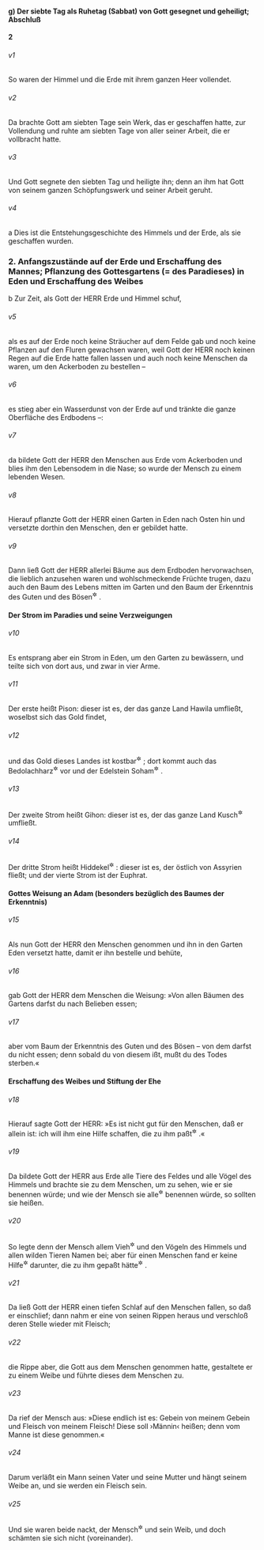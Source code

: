 #### g) Der siebte Tag als Ruhetag (Sabbat) von Gott gesegnet und geheiligt; Abschluß

__2__

###### v1
So waren der Himmel und die Erde mit ihrem ganzen Heer vollendet.

###### v2
Da brachte Gott am siebten Tage sein Werk, das er geschaffen hatte, zur Vollendung und ruhte am siebten Tage von aller seiner Arbeit, die er vollbracht hatte.

###### v3
Und Gott segnete den siebten Tag und heiligte ihn; denn an ihm hat Gott von seinem ganzen Schöpfungswerk und seiner Arbeit geruht.

###### v4
a Dies ist die Entstehungsgeschichte des Himmels und der Erde, als sie geschaffen wurden.

### 2. Anfangszustände auf der Erde und Erschaffung des Mannes; Pflanzung des Gottesgartens (= des Paradieses) in Eden und Erschaffung des Weibes

b Zur Zeit, als Gott der HERR Erde und Himmel schuf,

###### v5
als es auf der Erde noch keine Sträucher auf dem Felde gab und noch keine Pflanzen auf den Fluren gewachsen waren, weil Gott der HERR noch keinen Regen auf die Erde hatte fallen lassen und auch noch keine Menschen da waren, um den Ackerboden zu bestellen –

###### v6
es stieg aber ein Wasserdunst von der Erde auf und tränkte die ganze Oberfläche des Erdbodens –:

###### v7
da bildete Gott der HERR den Menschen aus Erde vom Ackerboden und blies ihm den Lebensodem in die Nase; so wurde der Mensch zu einem lebenden Wesen.


###### v8
Hierauf pflanzte Gott der HERR einen Garten in Eden nach Osten hin und versetzte dorthin den Menschen, den er gebildet hatte.

###### v9
Dann ließ Gott der HERR allerlei Bäume aus dem Erdboden hervorwachsen, die lieblich anzusehen waren und wohlschmeckende Früchte trugen, dazu auch den Baum des Lebens mitten im Garten und den Baum der Erkenntnis des Guten und des Bösen<sup title="oder: von Gut und Böse">&#x2732;</sup>
.

#### Der Strom im Paradies und seine Verzweigungen


###### v10
Es entsprang aber ein Strom in Eden, um den Garten zu bewässern, und teilte sich von dort aus, und zwar in vier Arme.

###### v11
Der erste heißt Pison: dieser ist es, der das ganze Land Hawila umfließt, woselbst sich das Gold findet,

###### v12
und das Gold dieses Landes ist kostbar<sup title="oder: gediegen">&#x2732;</sup>
; dort kommt auch das Bedolachharz<sup title="= Edelharz">&#x2732;</sup>
 vor und der Edelstein Soham<sup title="= Chrysopras?">&#x2732;</sup>
.

###### v13
Der zweite Strom heißt Gihon: dieser ist es, der das ganze Land Kusch<sup title="= Äthiopien">&#x2732;</sup>
 umfließt.

###### v14
Der dritte Strom heißt Hiddekel<sup title="= Tigris">&#x2732;</sup>
: dieser ist es, der östlich von Assyrien fließt; und der vierte Strom ist der Euphrat.

#### Gottes Weisung an Adam (besonders bezüglich des Baumes der Erkenntnis)


###### v15
Als nun Gott der HERR den Menschen genommen und ihn in den Garten Eden versetzt hatte, damit er ihn bestelle und behüte,

###### v16
gab Gott der HERR dem Menschen die Weisung: »Von allen Bäumen des Gartens darfst du nach Belieben essen;

###### v17
aber vom Baum der Erkenntnis des Guten und des Bösen – von dem darfst du nicht essen; denn sobald du von diesem ißt, mußt du des Todes sterben.«

#### Erschaffung des Weibes und Stiftung der Ehe


###### v18
Hierauf sagte Gott der HERR: »Es ist nicht gut für den Menschen, daß er allein ist: ich will ihm eine Hilfe schaffen, die zu ihm paßt<sup title="oder: ihm zur Seite stehe">&#x2732;</sup>
.«

###### v19
Da bildete Gott der HERR aus Erde alle Tiere des Feldes und alle Vögel des Himmels und brachte sie zu dem Menschen, um zu sehen, wie er sie benennen würde; und wie der Mensch sie alle<sup title="= jedes einzelne">&#x2732;</sup>
 benennen würde, so sollten sie heißen.

###### v20
So legte denn der Mensch allem Vieh<sup title="= allen zahmen Tieren">&#x2732;</sup>
 und den Vögeln des Himmels und allen wilden Tieren Namen bei; aber für einen Menschen fand er keine Hilfe<sup title="oder: Gehilfin">&#x2732;</sup>
 darunter, die zu ihm gepaßt hätte<sup title="vgl. V.18">&#x2732;</sup>
.


###### v21
Da ließ Gott der HERR einen tiefen Schlaf auf den Menschen fallen, so daß er einschlief; dann nahm er eine von seinen Rippen heraus und verschloß deren Stelle wieder mit Fleisch;

###### v22
die Rippe aber, die Gott aus dem Menschen genommen hatte, gestaltete er zu einem Weibe und führte dieses dem Menschen zu.

###### v23
Da rief der Mensch aus: »Diese endlich ist es: Gebein von meinem Gebein und Fleisch von meinem Fleisch! Diese soll ›Männin‹ heißen; denn vom Manne ist diese genommen.«

###### v24
Darum verläßt ein Mann seinen Vater und seine Mutter und hängt seinem Weibe an, und sie werden ein Fleisch sein.

###### v25
Und sie waren beide nackt, der Mensch<sup title="oder: Mann">&#x2732;</sup>
 und sein Weib, und doch schämten sie sich nicht (voreinander).

